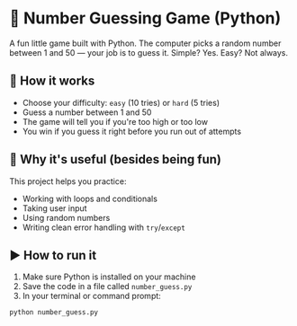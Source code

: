 # 🎯 Number Guessing Game (Python)

A fun little game built with Python. The computer picks a random number between 1 and 50 — your job is to guess it. Simple? Yes. Easy? Not always.

## 🚀 How it works

- Choose your difficulty: `easy` (10 tries) or `hard` (5 tries)
- Guess a number between 1 and 50
- The game will tell you if you're too high or too low
- You win if you guess it right before you run out of attempts

## 🧠 Why it's useful (besides being fun)

This project helps you practice:
- Working with loops and conditionals
- Taking user input
- Using random numbers
- Writing clean error handling with `try`/`except`

## ▶️ How to run it

1. Make sure Python is installed on your machine
2. Save the code in a file called `number_guess.py`
3. In your terminal or command prompt:

```bash
python number_guess.py

